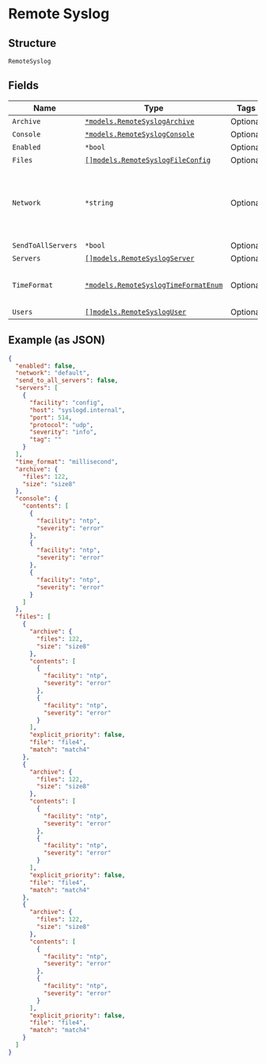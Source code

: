 
# Remote Syslog

## Structure

`RemoteSyslog`

## Fields

| Name | Type | Tags | Description |
|  --- | --- | --- | --- |
| `Archive` | [`*models.RemoteSyslogArchive`](../../doc/models/remote-syslog-archive.md) | Optional | - |
| `Console` | [`*models.RemoteSyslogConsole`](../../doc/models/remote-syslog-console.md) | Optional | - |
| `Enabled` | `*bool` | Optional | **Default**: `false` |
| `Files` | [`[]models.RemoteSyslogFileConfig`](../../doc/models/remote-syslog-file-config.md) | Optional | - |
| `Network` | `*string` | Optional | if source_address is configured, will use the vlan firstly otherwise use source_ip |
| `SendToAllServers` | `*bool` | Optional | **Default**: `false` |
| `Servers` | [`[]models.RemoteSyslogServer`](../../doc/models/remote-syslog-server.md) | Optional | - |
| `TimeFormat` | [`*models.RemoteSyslogTimeFormatEnum`](../../doc/models/remote-syslog-time-format-enum.md) | Optional | enum: `millisecond`, `year`, `year millisecond` |
| `Users` | [`[]models.RemoteSyslogUser`](../../doc/models/remote-syslog-user.md) | Optional | - |

## Example (as JSON)

```json
{
  "enabled": false,
  "network": "default",
  "send_to_all_servers": false,
  "servers": [
    {
      "facility": "config",
      "host": "syslogd.internal",
      "port": 514,
      "protocol": "udp",
      "severity": "info",
      "tag": ""
    }
  ],
  "time_format": "millisecond",
  "archive": {
    "files": 122,
    "size": "size8"
  },
  "console": {
    "contents": [
      {
        "facility": "ntp",
        "severity": "error"
      },
      {
        "facility": "ntp",
        "severity": "error"
      },
      {
        "facility": "ntp",
        "severity": "error"
      }
    ]
  },
  "files": [
    {
      "archive": {
        "files": 122,
        "size": "size8"
      },
      "contents": [
        {
          "facility": "ntp",
          "severity": "error"
        },
        {
          "facility": "ntp",
          "severity": "error"
        }
      ],
      "explicit_priority": false,
      "file": "file4",
      "match": "match4"
    },
    {
      "archive": {
        "files": 122,
        "size": "size8"
      },
      "contents": [
        {
          "facility": "ntp",
          "severity": "error"
        },
        {
          "facility": "ntp",
          "severity": "error"
        }
      ],
      "explicit_priority": false,
      "file": "file4",
      "match": "match4"
    },
    {
      "archive": {
        "files": 122,
        "size": "size8"
      },
      "contents": [
        {
          "facility": "ntp",
          "severity": "error"
        },
        {
          "facility": "ntp",
          "severity": "error"
        }
      ],
      "explicit_priority": false,
      "file": "file4",
      "match": "match4"
    }
  ]
}
```

